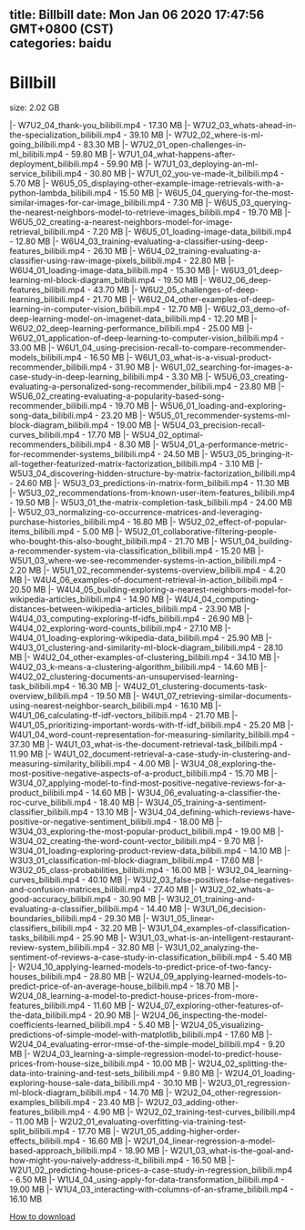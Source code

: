 
title: Billbill
date: Mon Jan 06 2020 17:47:56 GMT+0800 (CST)    
categories: baidu
---

# Billbill
size: 2.02 GB
 
 
|- W7U2_04_thank-you_bilibili.mp4 - 17.30 MB
|- W7U2_03_whats-ahead-in-the-specialization_bilibili.mp4 - 39.10 MB
|- W7U2_02_where-is-ml-going_bilibili.mp4 - 83.30 MB
|- W7U2_01_open-challenges-in-ml_bilibili.mp4 - 59.80 MB
|- W7U1_04_what-happens-after-deployment_bilibili.mp4 - 59.90 MB
|- W7U1_03_deploying-an-ml-service_bilibili.mp4 - 30.80 MB
|- W7U1_02_you-ve-made-it_bilibili.mp4 - 5.70 MB
|- W6U5_05_displaying-other-example-image-retrievals-with-a-python-lambda_bilibili.mp4 - 15.50 MB
|- W6U5_04_querying-for-the-most-similar-images-for-car-image_bilibili.mp4 - 7.30 MB
|- W6U5_03_querying-the-nearest-neighbors-model-to-retrieve-images_bilibili.mp4 - 19.70 MB
|- W6U5_02_creating-a-nearest-neighbors-model-for-image-retrieval_bilibili.mp4 - 7.20 MB
|- W6U5_01_loading-image-data_bilibili.mp4 - 12.80 MB
|- W6U4_03_training-evaluating-a-classifier-using-deep-features_bilibili.mp4 - 26.10 MB
|- W6U4_02_training-evaluating-a-classifier-using-raw-image-pixels_bilibili.mp4 - 22.80 MB
|- W6U4_01_loading-image-data_bilibili.mp4 - 15.30 MB
|- W6U3_01_deep-learning-ml-block-diagram_bilibili.mp4 - 19.50 MB
|- W6U2_06_deep-features_bilibili.mp4 - 43.70 MB
|- W6U2_05_challenges-of-deep-learning_bilibili.mp4 - 21.70 MB
|- W6U2_04_other-examples-of-deep-learning-in-computer-vision_bilibili.mp4 - 12.70 MB
|- W6U2_03_demo-of-deep-learning-model-on-imagenet-data_bilibili.mp4 - 12.20 MB
|- W6U2_02_deep-learning-performance_bilibili.mp4 - 25.00 MB
|- W6U2_01_application-of-deep-learning-to-computer-vision_bilibili.mp4 - 33.00 MB
|- W6U1_04_using-precision-recall-to-compare-recommender-models_bilibili.mp4 - 16.50 MB
|- W6U1_03_what-is-a-visual-product-recommender_bilibili.mp4 - 31.90 MB
|- W6U1_02_searching-for-images-a-case-study-in-deep-learning_bilibili.mp4 - 3.30 MB
|- W5U6_03_creating-evaluating-a-personalized-song-recommender_bilibili.mp4 - 23.80 MB
|- W5U6_02_creating-evaluating-a-popularity-based-song-recommender_bilibili.mp4 - 19.70 MB
|- W5U6_01_loading-and-exploring-song-data_bilibili.mp4 - 23.20 MB
|- W5U5_01_recommender-systems-ml-block-diagram_bilibili.mp4 - 19.00 MB
|- W5U4_03_precision-recall-curves_bilibili.mp4 - 17.70 MB
|- W5U4_02_optimal-recommenders_bilibili.mp4 - 8.30 MB
|- W5U4_01_a-performance-metric-for-recommender-systems_bilibili.mp4 - 24.50 MB
|- W5U3_05_bringing-it-all-together-featurized-matrix-factorization_bilibili.mp4 - 3.10 MB
|- W5U3_04_discovering-hidden-structure-by-matrix-factorization_bilibili.mp4 - 24.60 MB
|- W5U3_03_predictions-in-matrix-form_bilibili.mp4 - 11.30 MB
|- W5U3_02_recommendations-from-known-user-item-features_bilibili.mp4 - 19.50 MB
|- W5U3_01_the-matrix-completion-task_bilibili.mp4 - 24.00 MB
|- W5U2_03_normalizing-co-occurrence-matrices-and-leveraging-purchase-histories_bilibili.mp4 - 16.80 MB
|- W5U2_02_effect-of-popular-items_bilibili.mp4 - 5.00 MB
|- W5U2_01_collaborative-filtering-people-who-bought-this-also-bought_bilibili.mp4 - 21.70 MB
|- W5U1_04_building-a-recommender-system-via-classification_bilibili.mp4 - 15.20 MB
|- W5U1_03_where-we-see-recommender-systems-in-action_bilibili.mp4 - 2.20 MB
|- W5U1_02_recommender-systems-overview_bilibili.mp4 - 4.20 MB
|- W4U4_06_examples-of-document-retrieval-in-action_bilibili.mp4 - 20.50 MB
|- W4U4_05_building-exploring-a-nearest-neighbors-model-for-wikipedia-articles_bilibili.mp4 - 14.90 MB
|- W4U4_04_computing-distances-between-wikipedia-articles_bilibili.mp4 - 23.90 MB
|- W4U4_03_computing-exploring-tf-idfs_bilibili.mp4 - 26.90 MB
|- W4U4_02_exploring-word-counts_bilibili.mp4 - 27.10 MB
|- W4U4_01_loading-exploring-wikipedia-data_bilibili.mp4 - 25.90 MB
|- W4U3_01_clustering-and-similarity-ml-block-diagram_bilibili.mp4 - 28.10 MB
|- W4U2_04_other-examples-of-clustering_bilibili.mp4 - 34.10 MB
|- W4U2_03_k-means-a-clustering-algorithm_bilibili.mp4 - 14.60 MB
|- W4U2_02_clustering-documents-an-unsupervised-learning-task_bilibili.mp4 - 16.30 MB
|- W4U2_01_clustering-documents-task-overview_bilibili.mp4 - 19.50 MB
|- W4U1_07_retrieving-similar-documents-using-nearest-neighbor-search_bilibili.mp4 - 16.10 MB
|- W4U1_06_calculating-tf-idf-vectors_bilibili.mp4 - 21.70 MB
|- W4U1_05_prioritizing-important-words-with-tf-idf_bilibili.mp4 - 25.20 MB
|- W4U1_04_word-count-representation-for-measuring-similarity_bilibili.mp4 - 37.30 MB
|- W4U1_03_what-is-the-document-retrieval-task_bilibili.mp4 - 11.90 MB
|- W4U1_02_document-retrieval-a-case-study-in-clustering-and-measuring-similarity_bilibili.mp4 - 4.00 MB
|- W3U4_08_exploring-the-most-positive-negative-aspects-of-a-product_bilibili.mp4 - 15.70 MB
|- W3U4_07_applying-model-to-find-most-positive-negative-reviews-for-a-product_bilibili.mp4 - 14.60 MB
|- W3U4_06_evaluating-a-classifier-the-roc-curve_bilibili.mp4 - 18.40 MB
|- W3U4_05_training-a-sentiment-classifier_bilibili.mp4 - 13.10 MB
|- W3U4_04_defining-which-reviews-have-positive-or-negative-sentiment_bilibili.mp4 - 18.00 MB
|- W3U4_03_exploring-the-most-popular-product_bilibili.mp4 - 19.00 MB
|- W3U4_02_creating-the-word-count-vector_bilibili.mp4 - 9.70 MB
|- W3U4_01_loading-exploring-product-review-data_bilibili.mp4 - 14.10 MB
|- W3U3_01_classification-ml-block-diagram_bilibili.mp4 - 17.60 MB
|- W3U2_05_class-probabilities_bilibili.mp4 - 16.00 MB
|- W3U2_04_learning-curves_bilibili.mp4 - 40.10 MB
|- W3U2_03_false-positives-false-negatives-and-confusion-matrices_bilibili.mp4 - 27.40 MB
|- W3U2_02_whats-a-good-accuracy_bilibili.mp4 - 30.90 MB
|- W3U2_01_training-and-evaluating-a-classifier_bilibili.mp4 - 14.40 MB
|- W3U1_06_decision-boundaries_bilibili.mp4 - 29.30 MB
|- W3U1_05_linear-classifiers_bilibili.mp4 - 32.20 MB
|- W3U1_04_examples-of-classification-tasks_bilibili.mp4 - 25.90 MB
|- W3U1_03_what-is-an-intelligent-restaurant-review-system_bilibili.mp4 - 32.80 MB
|- W3U1_02_analyzing-the-sentiment-of-reviews-a-case-study-in-classification_bilibili.mp4 - 5.40 MB
|- W2U4_10_applying-learned-models-to-predict-price-of-two-fancy-houses_bilibili.mp4 - 28.80 MB
|- W2U4_09_applying-learned-models-to-predict-price-of-an-average-house_bilibili.mp4 - 18.70 MB
|- W2U4_08_learning-a-model-to-predict-house-prices-from-more-features_bilibili.mp4 - 11.60 MB
|- W2U4_07_exploring-other-features-of-the-data_bilibili.mp4 - 20.90 MB
|- W2U4_06_inspecting-the-model-coefficients-learned_bilibili.mp4 - 5.40 MB
|- W2U4_05_visualizing-predictions-of-simple-model-with-matplotlib_bilibili.mp4 - 17.60 MB
|- W2U4_04_evaluating-error-rmse-of-the-simple-model_bilibili.mp4 - 9.20 MB
|- W2U4_03_learning-a-simple-regression-model-to-predict-house-prices-from-house-size_bilibili.mp4 - 10.00 MB
|- W2U4_02_splitting-the-data-into-training-and-test-sets_bilibili.mp4 - 9.80 MB
|- W2U4_01_loading-exploring-house-sale-data_bilibili.mp4 - 30.10 MB
|- W2U3_01_regression-ml-block-diagram_bilibili.mp4 - 14.70 MB
|- W2U2_04_other-regression-examples_bilibili.mp4 - 23.40 MB
|- W2U2_03_adding-other-features_bilibili.mp4 - 4.90 MB
|- W2U2_02_training-test-curves_bilibili.mp4 - 11.00 MB
|- W2U2_01_evaluating-overfitting-via-training-test-split_bilibili.mp4 - 17.70 MB
|- W2U1_05_adding-higher-order-effects_bilibili.mp4 - 16.60 MB
|- W2U1_04_linear-regression-a-model-based-approach_bilibili.mp4 - 18.90 MB
|- W2U1_03_what-is-the-goal-and-how-might-you-naively-address-it_bilibili.mp4 - 16.50 MB
|- W2U1_02_predicting-house-prices-a-case-study-in-regression_bilibili.mp4 - 6.50 MB
|- W1U4_04_using-apply-for-data-transformation_bilibili.mp4 - 19.00 MB
|- W1U4_03_interacting-with-columns-of-an-sframe_bilibili.mp4 - 16.10 MB

[How to download](https://bpcam.bemobtrk.com/go/2ceec3aa-1ca2-46d6-b9ff-aaa5c184517c?jno=1006)